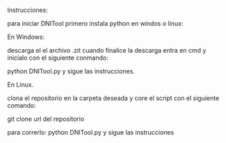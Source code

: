 Instrucciones:

para iniciar DNITool
primero instala python en windos o linux:

En Windows:

descarga el el archivo .zit cuando finalice la descarga
entra en cmd y inicialo con el siguiente conmando:

python DNITool.py y sigue las instrucciones.


En Linux.

clona el repositorio en la carpeta deseada y core el script con el siguiente comando:


git clone url del repositorio

para correrlo: python DNITool.py y sigue las instrucciones